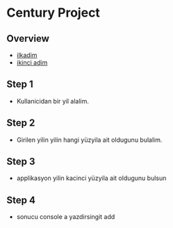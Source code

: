# Century Project

## Overview
- [ilkadim](#Step-1)
- [ikinci adim](#Step-2)


## Step 1
- Kullanicidan bir yil alalim.
## Step 2
- Girilen yilin yilin hangi yüzyila ait oldugunu bulalim.
## Step 3
- applikasyon yilin kacinci yüzyila ait oldugunu bulsun
## Step 4 
- sonucu console a yazdirsingit add 
